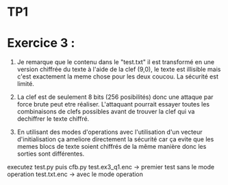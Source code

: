 # TP1

# Exercice 3 :
1. Je remarque que le contenu dans le "test.txt" il est transformé en une version chiffrée du texte à l'aide de la clef (9,0), le texte est illisible mais c'est exactement la meme chose pour les deux coucou. La sécurité est limité.

2. La clef est de seulement 8 bits (256 posibilités) donc une attaque par force brute peut etre réaliser. L'attaquant pourrait essayer toutes les combinaisons de clefs possibles avant de trouver la clef qui va dechiffrer le texte chiffré.

3. En utilisant des modes d'operations avec l'utilisation d'un vecteur d'initialisation ça ameliore directement la sécurité car ça evite  que les memes blocs de texte soient chiffrés de la même manière donc les sorties sont différentes.


executez test.py puis cfb.py 
test.ex3_q1.enc -> premier test sans le mode operation 
test.txt.enc -> avec le mode operation